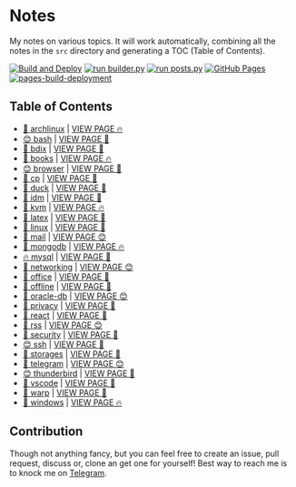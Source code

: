# Notes

My notes on various topics. It will work automatically, combining all the notes in the `src` directory and generating a TOC (Table of Contents).

[![Build and Deploy](https://github.com/SharafatKarim/notes/actions/workflows/action.yml/badge.svg)](https://github.com/SharafatKarim/notes/actions/workflows/action.yml)
[![run builder.py](https://github.com/SharafatKarim/notes/actions/workflows/action.yml/badge.svg)](https://github.com/SharafatKarim/notes/actions/workflows/action.yml)
[![run posts.py](https://github.com/SharafatKarim/notes/actions/workflows/posts.yml/badge.svg)](https://github.com/SharafatKarim/notes/actions/workflows/posts.yml)
[![GitHub Pages](https://github.com/SharafatKarim/notes/actions/workflows/gh-pages.yml/badge.svg)](https://github.com/SharafatKarim/notes/actions/workflows/gh-pages.yml)
[![pages-build-deployment](https://github.com/SharafatKarim/notes/actions/workflows/pages/pages-build-deployment/badge.svg)](https://github.com/SharafatKarim/notes/actions/workflows/pages/pages-build-deployment)


## Table of Contents

- [🎉 archlinux](src/archlinux.md) | <a href='https://sharafat.is-a.dev/notes/archlinux' target='_blank'>VIEW PAGE 🔥</a>
- [😊 bash](src/bash.md) | <a href='https://sharafat.is-a.dev/notes/bash' target='_blank'>VIEW PAGE 🌈</a>
- [🎉 bdix](src/bdix.md) | <a href='https://sharafat.is-a.dev/notes/bdix' target='_blank'>VIEW PAGE 🍕</a>
- [🍕 books](src/books.md) | <a href='https://sharafat.is-a.dev/notes/books' target='_blank'>VIEW PAGE 🔥</a>
- [😊 browser](src/browser.md) | <a href='https://sharafat.is-a.dev/notes/browser' target='_blank'>VIEW PAGE 👾</a>
- [👾 cp](src/cp.md) | <a href='https://sharafat.is-a.dev/notes/cp' target='_blank'>VIEW PAGE 🎸</a>
- [🌈 duck](src/duck.md) | <a href='https://sharafat.is-a.dev/notes/duck' target='_blank'>VIEW PAGE 🤖</a>
- [🌟 idm](src/idm.md) | <a href='https://sharafat.is-a.dev/notes/idm' target='_blank'>VIEW PAGE 🍕</a>
- [🌈 kvm](src/kvm.md) | <a href='https://sharafat.is-a.dev/notes/kvm' target='_blank'>VIEW PAGE 🔥</a>
- [🌟 latex](src/latex.md) | <a href='https://sharafat.is-a.dev/notes/latex' target='_blank'>VIEW PAGE 🎉</a>
- [🌈 linux](src/linux.md) | <a href='https://sharafat.is-a.dev/notes/linux' target='_blank'>VIEW PAGE 🎸</a>
- [🎉 mail](src/mail.md) | <a href='https://sharafat.is-a.dev/notes/mail' target='_blank'>VIEW PAGE 😊</a>
- [🌈 mongodb](src/mongodb.md) | <a href='https://sharafat.is-a.dev/notes/mongodb' target='_blank'>VIEW PAGE 🔥</a>
- [🔥 mysql](src/mysql.md) | <a href='https://sharafat.is-a.dev/notes/mysql' target='_blank'>VIEW PAGE 🌟</a>
- [🎸 networking](src/networking.md) | <a href='https://sharafat.is-a.dev/notes/networking' target='_blank'>VIEW PAGE 😊</a>
- [🤖 office](src/office.md) | <a href='https://sharafat.is-a.dev/notes/office' target='_blank'>VIEW PAGE 🎉</a>
- [🌟 offline](src/offline.md) | <a href='https://sharafat.is-a.dev/notes/offline' target='_blank'>VIEW PAGE 🎉</a>
- [🎉 oracle-db](src/oracle-db.md) | <a href='https://sharafat.is-a.dev/notes/oracle-db' target='_blank'>VIEW PAGE 😊</a>
- [🎸 privacy](src/privacy.md) | <a href='https://sharafat.is-a.dev/notes/privacy' target='_blank'>VIEW PAGE 🎸</a>
- [🍕 react](src/react.md) | <a href='https://sharafat.is-a.dev/notes/react' target='_blank'>VIEW PAGE 🤖</a>
- [🎉 rss](src/rss.md) | <a href='https://sharafat.is-a.dev/notes/rss' target='_blank'>VIEW PAGE 😊</a>
- [🎉 security](src/security.md) | <a href='https://sharafat.is-a.dev/notes/security' target='_blank'>VIEW PAGE 🌟</a>
- [😊 ssh](src/ssh.md) | <a href='https://sharafat.is-a.dev/notes/ssh' target='_blank'>VIEW PAGE 👾</a>
- [🚀 storages](src/storages.md) | <a href='https://sharafat.is-a.dev/notes/storages' target='_blank'>VIEW PAGE 🌟</a>
- [🤖 telegram](src/telegram.md) | <a href='https://sharafat.is-a.dev/notes/telegram' target='_blank'>VIEW PAGE 😊</a>
- [😊 thunderbird](src/thunderbird.md) | <a href='https://sharafat.is-a.dev/notes/thunderbird' target='_blank'>VIEW PAGE 🚀</a>
- [🌈 vscode](src/vscode.md) | <a href='https://sharafat.is-a.dev/notes/vscode' target='_blank'>VIEW PAGE 🚀</a>
- [🎉 warp](src/warp.md) | <a href='https://sharafat.is-a.dev/notes/warp' target='_blank'>VIEW PAGE 🍕</a>
- [🎉 windows](src/windows.md) | <a href='https://sharafat.is-a.dev/notes/windows' target='_blank'>VIEW PAGE 🔥</a>

## Contribution

Though not anything fancy, but you can feel free to create an issue, pull request, discuss or, clone an get one for yourself!
Best way to reach me is to knock me on [Telegram](https://t.me/SharafatKarim).


